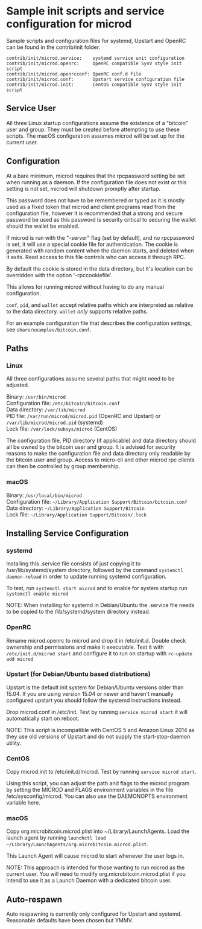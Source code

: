 Sample init scripts and service configuration for microd
==========================================================

Sample scripts and configuration files for systemd, Upstart and OpenRC
can be found in the contrib/init folder.

    contrib/init/microd.service:    systemd service unit configuration
    contrib/init/microd.openrc:     OpenRC compatible SysV style init script
    contrib/init/microd.openrcconf: OpenRC conf.d file
    contrib/init/microd.conf:       Upstart service configuration file
    contrib/init/microd.init:       CentOS compatible SysV style init script

Service User
---------------------------------

All three Linux startup configurations assume the existence of a "bitcoin" user
and group.  They must be created before attempting to use these scripts.
The macOS configuration assumes microd will be set up for the current user.

Configuration
---------------------------------

At a bare minimum, microd requires that the rpcpassword setting be set
when running as a daemon.  If the configuration file does not exist or this
setting is not set, microd will shutdown promptly after startup.

This password does not have to be remembered or typed as it is mostly used
as a fixed token that microd and client programs read from the configuration
file, however it is recommended that a strong and secure password be used
as this password is security critical to securing the wallet should the
wallet be enabled.

If microd is run with the "-server" flag (set by default), and no rpcpassword is set,
it will use a special cookie file for authentication. The cookie is generated with random
content when the daemon starts, and deleted when it exits. Read access to this file
controls who can access it through RPC.

By default the cookie is stored in the data directory, but it's location can be overridden
with the option '-rpccookiefile'.

This allows for running microd without having to do any manual configuration.

`conf`, `pid`, and `wallet` accept relative paths which are interpreted as
relative to the data directory. `wallet` *only* supports relative paths.

For an example configuration file that describes the configuration settings,
see `share/examples/bitcoin.conf`.

Paths
---------------------------------

### Linux

All three configurations assume several paths that might need to be adjusted.

Binary:              `/usr/bin/microd`  
Configuration file:  `/etc/bitcoin/bitcoin.conf`  
Data directory:      `/var/lib/microd`  
PID file:            `/var/run/microd/microd.pid` (OpenRC and Upstart) or `/var/lib/microd/microd.pid` (systemd)  
Lock file:           `/var/lock/subsys/microd` (CentOS)  

The configuration file, PID directory (if applicable) and data directory
should all be owned by the bitcoin user and group.  It is advised for security
reasons to make the configuration file and data directory only readable by the
bitcoin user and group.  Access to micro-cli and other microd rpc clients
can then be controlled by group membership.

### macOS

Binary:              `/usr/local/bin/microd`  
Configuration file:  `~/Library/Application Support/Bitcoin/bitcoin.conf`  
Data directory:      `~/Library/Application Support/Bitcoin`  
Lock file:           `~/Library/Application Support/Bitcoin/.lock`  

Installing Service Configuration
-----------------------------------

### systemd

Installing this .service file consists of just copying it to
/usr/lib/systemd/system directory, followed by the command
`systemctl daemon-reload` in order to update running systemd configuration.

To test, run `systemctl start microd` and to enable for system startup run
`systemctl enable microd`

NOTE: When installing for systemd in Debian/Ubuntu the .service file needs to be copied to the /lib/systemd/system directory instead.

### OpenRC

Rename microd.openrc to microd and drop it in /etc/init.d.  Double
check ownership and permissions and make it executable.  Test it with
`/etc/init.d/microd start` and configure it to run on startup with
`rc-update add microd`

### Upstart (for Debian/Ubuntu based distributions)

Upstart is the default init system for Debian/Ubuntu versions older than 15.04. If you are using version 15.04 or newer and haven't manually configured upstart you should follow the systemd instructions instead.

Drop microd.conf in /etc/init.  Test by running `service microd start`
it will automatically start on reboot.

NOTE: This script is incompatible with CentOS 5 and Amazon Linux 2014 as they
use old versions of Upstart and do not supply the start-stop-daemon utility.

### CentOS

Copy microd.init to /etc/init.d/microd. Test by running `service microd start`.

Using this script, you can adjust the path and flags to the microd program by
setting the MICROD and FLAGS environment variables in the file
/etc/sysconfig/microd. You can also use the DAEMONOPTS environment variable here.

### macOS

Copy org.microbitcoin.microd.plist into ~/Library/LaunchAgents. Load the launch agent by
running `launchctl load ~/Library/LaunchAgents/org.microbitcoin.microd.plist`.

This Launch Agent will cause microd to start whenever the user logs in.

NOTE: This approach is intended for those wanting to run microd as the current user.
You will need to modify org.microbitcoin.microd.plist if you intend to use it as a
Launch Daemon with a dedicated bitcoin user.

Auto-respawn
-----------------------------------

Auto respawning is currently only configured for Upstart and systemd.
Reasonable defaults have been chosen but YMMV.
